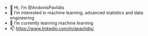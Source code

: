 - 👋 Hi, I’m @AndonisPavlidis
- 👀 I’m interested in machine learning, advanced statistics and data engineering
- 🌱 I’m currently learning machine learning
- 📫 https://www.linkedin.com/in/apavlidis/

<!---
AndonisPavlidis/AndonisPavlidis is a ✨ special ✨ repository because its `README.md` (this file) appears on your GitHub profile.
You can click the Preview link to take a look at your changes.
--->
